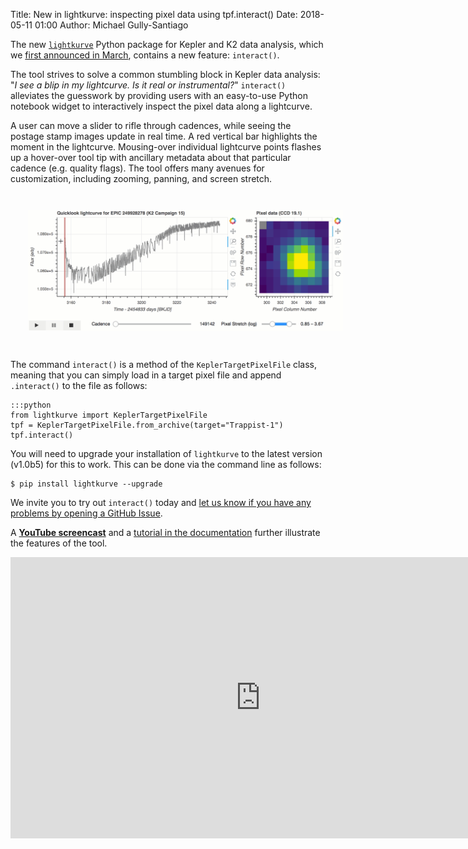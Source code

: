 Title: New in lightkurve: inspecting pixel data using tpf.interact()
Date: 2018-05-11 01:00
Author: Michael Gully-Santiago

The new [`lightkurve`](http://lightkurve.keplerscience.org) Python package
for Kepler and K2 data analysis, which we [first announced in March](new-kepler-data-analysis-tools-and-tutorials-lightkurve-v10.html),
contains a new feature: `interact()`.

The tool strives to solve a common stumbling block in Kepler data analysis:
"*I see a blip in my lightcurve.  Is it real or instrumental?*"
`interact()` alleviates the guesswork by providing users with an easy-to-use
Python notebook widget to interactively inspect the pixel data
along a lightcurve.

A user can move a slider to rifle through cadences,
while seeing the postage stamp images update in real time.
A red vertical bar highlights the moment in the lightcurve.
Mousing-over individual lightcurve points flashes up a hover-over tool tip
with ancillary metadata about that particular cadence (e.g. quality flags).
The tool offers many avenues for customization,
including zooming, panning, and screen stretch. 

<a href="https://www.youtube.com/watch?v=89_sz-oG4VI">
    <img class="img-responsive" src="images/news/lightkurve-interact.gif" alt="Lightkurve tpf.interact() tool" style="margin:2em;">
</a>


The command `interact()` is a method of the `KeplerTargetPixelFile` class,
meaning that you can simply load in a target pixel file and append `.interact()` to the file as follows:

    :::python
    from lightkurve import KeplerTargetPixelFile
    tpf = KeplerTargetPixelFile.from_archive(target="Trappist-1")
    tpf.interact()

You will need to upgrade your installation of `lightkurve` to the latest version
(v1.0b5) for this to work. This can be done via the command line as follows:

```
$ pip install lightkurve --upgrade
```

We invite you to try out `interact()` today and [let us know if you have any problems by opening a GitHub Issue](https://github.com/KeplerGO/lightkurve/issues/new).

A [**YouTube screencast**](https://youtu.be/89_sz-oG4VI) and a [tutorial in the documentation](http://lightkurve.keplerscience.org/tutorials/1.05-interact-with-lightcurves-and-tpf.html) further illustrate the features of the tool.

<iframe width="800" height='450' src="https://www.youtube.com/embed/89_sz-oG4VI" frameborder="0" allow="autoplay; encrypted-media" allowfullscreen></iframe>
